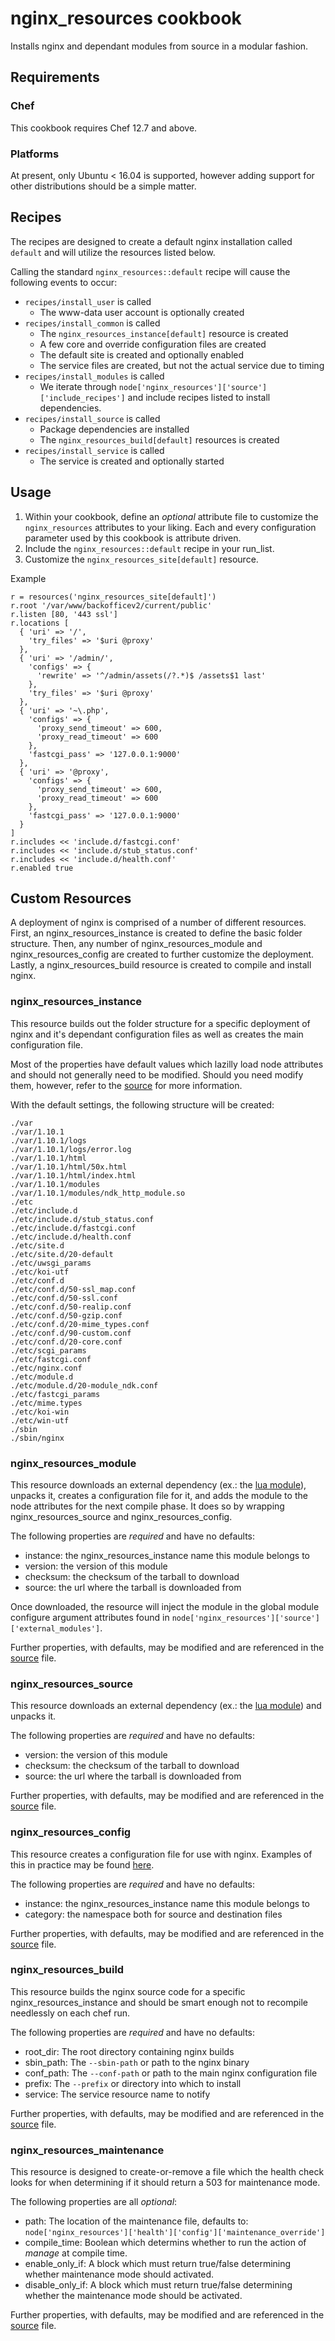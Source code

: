 nginx_resources cookbook
========================

Installs nginx and dependant modules from source in a modular fashion.

Requirements
------------

### Chef

This cookbook requires Chef 12.7 and above.

### Platforms

At present, only Ubuntu < 16.04 is supported, however adding support for other distributions should be a simple matter.

Recipes
-------

The recipes are designed to create a default nginx installation called `default` and will utilize the resources listed below.

Calling the standard `nginx_resources::default` recipe will cause the following events to occur: 
- `recipes/install_user` is called
  - The www-data user account is optionally created
- `recipes/install_common` is called
  - The `nginx_resources_instance[default]` resource is created
  - A few core and override configuration files are created
  - The default site is created and optionally enabled
  - The service files are created, but not the actual service due to timing
- `recipes/install_modules` is called
  - We iterate through `node['nginx_resources']['source']['include_recipes']`
    and include recipes listed to install dependencies.
- `recipes/install_source` is called
  - Package dependencies are installed
  - The `nginx_resources_build[default]` resources is created
- `recipes/install_service` is called
  - The service is created and optionally started

Usage
-----

1. Within your cookbook, define an *optional* attribute file to customize the `nginx_resources` attributes to your liking. Each and every configuration parameter used by this cookbook is attribute driven.
2. Include the `nginx_resources::default` recipe in your run\_list.
3. Customize the `nginx_resources_site[default]` resource.

Example
```
r = resources('nginx_resources_site[default]')
r.root '/var/www/backofficev2/current/public'
r.listen [80, '443 ssl']
r.locations [
  { 'uri' => '/',
    'try_files' => '$uri @proxy'
  },
  { 'uri' => '/admin/',
    'configs' => {
      'rewrite' => '^/admin/assets(/?.*)$ /assets$1 last'
    },
    'try_files' => '$uri @proxy'
  },
  { 'uri' => '~\.php',
    'configs' => {
      'proxy_send_timeout' => 600,
      'proxy_read_timeout' => 600
    },
    'fastcgi_pass' => '127.0.0.1:9000'
  },
  { 'uri' => '@proxy',
    'configs' => {
      'proxy_send_timeout' => 600,
      'proxy_read_timeout' => 600
    },
    'fastcgi_pass' => '127.0.0.1:9000'
  }
]
r.includes << 'include.d/fastcgi.conf'
r.includes << 'include.d/stub_status.conf'
r.includes << 'include.d/health.conf'
r.enabled true
```

Custom Resources
----------------

A deployment of nginx is comprised of a number of different resources. First, an nginx\_resources\_instance is created to define the basic folder structure. Then, any number of nginx\_resources\_module and nginx\_resources\_config are created to further customize the deployment. Lastly, a nginx\_resources\_build resource is created to compile and install nginx. 

### nginx\_resources\_instance

This resource builds out the folder structure for a specific deployment of nginx and it's dependant configuration files as well as creates the main configuration file. 

Most of the properties have default values which lazilly load node attributes and should not generally need to be modified. Should you need modify them, however, refer to the [source](resources/instance.rb) for more information. 

With the default settings, the following structure will be created: 
```
./var
./var/1.10.1
./var/1.10.1/logs
./var/1.10.1/logs/error.log
./var/1.10.1/html
./var/1.10.1/html/50x.html
./var/1.10.1/html/index.html
./var/1.10.1/modules
./var/1.10.1/modules/ndk_http_module.so
./etc
./etc/include.d
./etc/include.d/stub_status.conf
./etc/include.d/fastcgi.conf
./etc/include.d/health.conf
./etc/site.d
./etc/site.d/20-default
./etc/uwsgi_params
./etc/koi-utf
./etc/conf.d
./etc/conf.d/50-ssl_map.conf
./etc/conf.d/50-ssl.conf
./etc/conf.d/50-realip.conf
./etc/conf.d/50-gzip.conf
./etc/conf.d/20-mime_types.conf
./etc/conf.d/90-custom.conf
./etc/conf.d/20-core.conf
./etc/scgi_params
./etc/fastcgi.conf
./etc/nginx.conf
./etc/module.d
./etc/module.d/20-module_ndk.conf
./etc/fastcgi_params
./etc/mime.types
./etc/koi-win
./etc/win-utf
./sbin
./sbin/nginx
```

### nginx\_resources\_module

This resource downloads an external dependency (ex.: the [lua module](recipes/module_lua.rb)), unpacks it, creates a configuration file for it, and adds the module to the node attributes for the next compile phase. It does so by wrapping nginx\_resources\_source and nginx\_resources\_config.

The following properties are *required* and have no defaults:
- instance: the nginx\_resources\_instance name this module belongs to
- version: the version of this module
- checksum: the checksum of the tarball to download
- source: the url where the tarball is downloaded from

Once downloaded, the resource will inject the module in the global module configure argument attributes found in `node['nginx_resources']['source']['external_modules']`.

Further properties, with defaults, may be modified and are referenced in the [source](resources/module.rb) file.

### nginx\_resources\_source

This resource downloads an external dependency (ex.: the [lua module](recipes/module_lua.rb)) and unpacks it.

The following properties are *required* and have no defaults:
- version: the version of this module
- checksum: the checksum of the tarball to download
- source: the url where the tarball is downloaded from

Further properties, with defaults, may be modified and are referenced in the [source](resources/source.rb) file.

### nginx\_resources\_config

This resource creates a configuration file for use with nginx. Examples of this in practice may be found [here](recipes/install_common.rb).

The following properties are *required* and have no defaults:
- instance: the nginx\_resources\_instance name this module belongs to
- category: the namespace both for source and destination files

Further properties, with defaults, may be modified and are referenced in the [source](resources/config.rb) file.

### nginx\_resources\_build

This resource builds the nginx source code for a specific nginx\_resources\_instance and should be smart enough not to recompile needlessly on each chef run.

The following properties are *required* and have no defaults: 
- root_dir: The root directory containing nginx builds
- sbin_path: The `--sbin-path` or path to the nginx binary
- conf_path: The `--conf-path` or path to the main nginx configuration file
- prefix: The `--prefix` or directory into which to install
- service: The service resource name to notify

Further properties, with defaults, may be modified and are referenced in the [source](resources/build.rb) file.

### nginx\_resources\_maintenance

This resource is designed to create-or-remove a file which the health check looks for when determining if it should return a 503 for maintenance mode. 

The following properties are all *optional*:
- path: The location of the maintenance file, defaults to: `node['nginx_resources']['health']['config']['maintenance_override']`
- compile\_time: Boolean which determins whether to run the action of _manage_ at compile time.
- enable\_only\_if: A block which must return true/false determining whether maintenance mode should activated.
- disable\_only\_if: A block which must return true/false determining whether the maintenance mode should be activated.

 Further properties, with defaults, may be modified and are referenced in the [source](resources/maintenance.rb) file.

